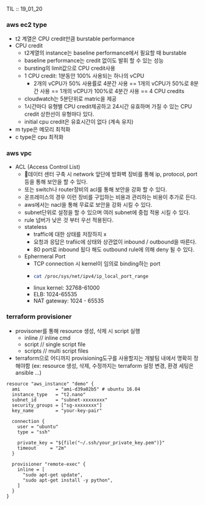 TIL :: 19_01_20

### aws ec2 type
- t2 계열은 CPU credit만큼 burstable performance
- CPU credit
  - t2계열의 instance는 baseline performance에서 필요할 때 burstable
  - baseline performance는 credit 없이도 발휘 할 수 있는 성능
  - bursting의 limit값으로 CPU credit사용
  - 1 CPU credit: 1분동안 100% 사용되는 하나의 vCPU
    - 2개의 vCPU가 50% 사용률로 4분간 사용 == 1개의 vCPU가 50%로 8분간 사용 == 1개의 vCPU가 100%로 4분간 사용 == 4 CPU credits
  - cloudwatch는 5분단위로 matric을 제공
  - 1시간마다 유형별 CPU credit제공하고 24시간 유효하며 가질 수 있는 CPU credit 상한선이 유형마다 있다.
  - initial cpu credit은 유효시간이 없다 (계속 유지)
- m type은 메모리 최적화
- c type은 cpu 최적화


### aws vpc
- ACL (Access Control List)
  - 데이터 센터 구축 시 network 앞단에 방화벽 장비를 통해 ip, protocol, port등을 통해 보안을 할 수 있다.
  - 또는 switch나 router장비의 acl를 통해 보안을 강화 할 수 있다.
  - 온프레미스의 경우 이런 장비를 구입하는 비용과 관리하는 비용이 추가로 든다.
  - aws에서는 nacl을 통해 무료로 보안을 강화 시킬 수 있다.
  - subnet단위로 설정을 할 수 있으며 여러 subnet에 중첩 적용 시킬 수 있다.
  - rule 넘버가 낮은 것 부터 우선 적용된다.
  - stateless
    - traffic에 대한 상태를 저장하지 x
    - 요청과 응답은 trafiic에 상태와 상관없이 inbound / outbound을 따른다.
    - 80 port로 inbound 됬다 해도 outbound rule에 의해 deny 될 수 있다.
  - Ephermeral Port
    - TCP connection 시 kernel이 임의로 binding하는 port
    - ```bash
      cat /proc/sys/net/ipv4/ip_local_port_range
      ```
    - linux kernel: 32768-61000
    - ELB: 1024-65535
    - NAT gateway: 1024 - 65535


### terraform provisioner
- provisoner를 통해 resource 생성, 삭제 시 script 실행
  - inline // inline cmd
  - script // single script file 
  - scripts // multi script files
- terraform으로 어디까지 provisioning도구를 사용할지는 개발팀 내에서 명확히 정해야함 (ex: resource 생성, 삭제, 수정까지는 terraform 설정 변경, 환경 세팅은 ansible ...)
```hcl
resource "aws_instance" "demo" {
  ami             = "ami-d39a02b5" # ubuntu 16.04
  instance_type   = "t2.nano"
  subnet_id       = "subnet-xxxxxxxx"
  security_groups = ["sg-xxxxxxxx"]
  key_name        = "your-key-pair"

  connection {
    user = "ubuntu"
    type = "ssh"

    private_key = "${file("~/.ssh/your_private_key.pem")}"
    timeout     = "2m"
  }

  provisioner "remote-exec" {
    inline = [
      "sudo apt-get update",
      "sudo apt-get install -y python",
    ]
  }
}
```